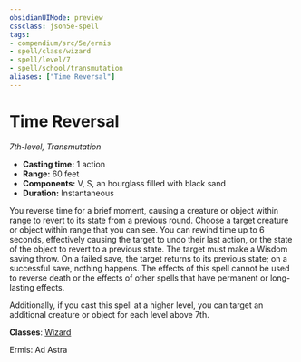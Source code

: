 ```yaml
---
obsidianUIMode: preview
cssclass: json5e-spell
tags:
- compendium/src/5e/ermis
- spell/class/wizard
- spell/level/7
- spell/school/transmutation
aliases: ["Time Reversal"]
---
```

# Time Reversal
*7th-level, Transmutation*  

- **Casting time:** 1 action
- **Range:** 60 feet
- **Components:** V, S, an hourglass filled with black sand
- **Duration:** Instantaneous

You reverse time for a brief moment, causing a creature or object within range to revert to its state from a previous round. Choose a target creature or object within range that you can see. You can rewind time up to 6 seconds, effectively causing the target to undo their last action, or the state of the object to revert to a previous state. The target must make a Wisdom saving throw. On a failed save, the target returns to its previous state; on a successful save, nothing happens. The effects of this spell cannot be used to reverse death or the effects of other spells that have permanent or long-lasting effects.

Additionally, if you cast this spell at a higher level, you can target an additional creature or object for each level above 7th.

**Classes**: [Wizard](../../../z_compendium/classes/wizard.md#)

Ermis: Ad Astra